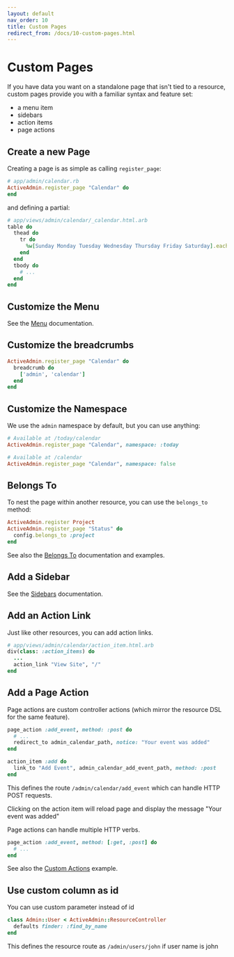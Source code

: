 ```yaml
---
layout: default
nav_order: 10
title: Custom Pages
redirect_from: /docs/10-custom-pages.html
---
```


# Custom Pages

If you have data you want on a standalone page that isn't tied to a resource,
custom pages provide you with a familiar syntax and feature set:

* a menu item
* sidebars
* action items
* page actions

## Create a new Page

Creating a page is as simple as calling `register_page`:

```ruby
# app/admin/calendar.rb
ActiveAdmin.register_page "Calendar" do
end
```

and defining a partial:

```ruby
# app/views/admin/calendar/_calendar.html.arb
table do
  thead do
    tr do
      %w[Sunday Monday Tuesday Wednesday Thursday Friday Saturday].each &method(:th)
    end
  end
  tbody do
    # ...
  end
end
```

## Customize the Menu

See the [Menu](2-resource-customization.md#customize-the-menu) documentation.

## Customize the breadcrumbs

```ruby
ActiveAdmin.register_page "Calendar" do
  breadcrumb do
    ['admin', 'calendar']
  end
end
```

## Customize the Namespace

We use the `admin` namespace by default, but you can use anything:

```ruby
# Available at /today/calendar
ActiveAdmin.register_page "Calendar", namespace: :today

# Available at /calendar
ActiveAdmin.register_page "Calendar", namespace: false
```

## Belongs To

To nest the page within another resource, you can use the `belongs_to` method:

```ruby
ActiveAdmin.register Project
ActiveAdmin.register_page "Status" do
  config.belongs_to :project
end
```

See also the [Belongs To](2-resource-customization.md#belongs-to) documentation
and examples.

## Add a Sidebar

See the [Sidebars](7-sidebars.md) documentation.

## Add an Action Link

Just like other resources, you can add action links.

```ruby
# app/views/admin/calendar/action_item.html.arb
div(class: :action_items) do
  ...
  action_link "View Site", "/"
end
```

## Add a Page Action

Page actions are custom controller actions (which mirror the resource DSL for
the same feature).

```ruby
page_action :add_event, method: :post do
  # ...
  redirect_to admin_calendar_path, notice: "Your event was added"
end

action_item :add do
  link_to "Add Event", admin_calendar_add_event_path, method: :post
end
```

This defines the route `/admin/calendar/add_event` which can handle HTTP POST requests.

Clicking on the action item will reload page and display the message "Your event
was added"

Page actions can handle multiple HTTP verbs.

```ruby
page_action :add_event, method: [:get, :post] do
  # ...
end
```

See also the [Custom Actions](8-custom-actions.md#http-verbs) example.

## Use custom column as id

You can use custom parameter instead of id

```ruby
class Admin::User < ActiveAdmin::ResourceController
  defaults finder: :find_by_name
end
```

This defines the resource route as `/admin/users/john` if user name is john
